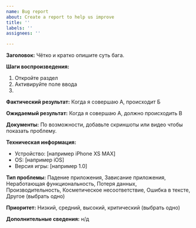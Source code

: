 ```yaml
---
name: Bug report
about: Create a report to help us improve
title: ''
labels: ''
assignees: ''

---
```


**Заголовок:**
Чётко и кратко опишите суть бага.

**Шаги воспроизведения:**
1. Откройте раздел
2. Активируйте поле ввода
3.

**Фактический результат:**
Когда я совершаю А, происходит Б

**Ожидаемый результат:**
Когда я совершаю А, должно происходить В

**Документы:**
По возможности, добавьте скриншоты или видео чтобы показать проблему.

**Техническая информация:**
 - Устройство: [например iPhone XS MAX]
 - OS: [например iOS]
 - Версия игры: [например 1.0]

**Тип проблемы:**
Падение приложения, Зависание приложения, Неработающая функциональность, Потеря данных, Производительность, Косметическое несоответствие, Ошибка в тексте, Другое (выбрать одно)

**Приоритет:**
Низкий, средний, высокий, критический (выбрать одно)

**Дополнительные сведения:**
н/д
